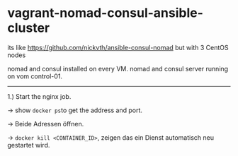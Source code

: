 # vagrant-nomad-consul-ansible-cluster

its like https://github.com/nickvth/ansible-consul-nomad but with 3 CentOS nodes


nomad and consul installed on every VM.
nomad and consul server running on vom control-01.

-------

1.) Start the nginx job.

-> show ```docker ps```to get the address and port.

-> Beide Adressen öffnen.

-> ```docker kill <CONTAINER_ID>```, zeigen das ein Dienst automatisch neu gestartet wird.
